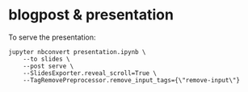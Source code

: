 # blogpost & presentation

To serve the presentation:

```
jupyter nbconvert presentation.ipynb \
    --to slides \
    --post serve \
    --SlidesExporter.reveal_scroll=True \
    --TagRemovePreprocessor.remove_input_tags={\"remove-input\"}
```